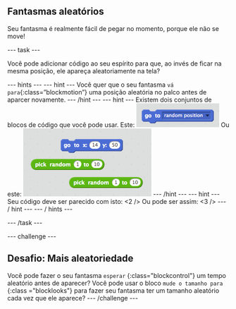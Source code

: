 ## Fantasmas aleatórios

Seu fantasma é realmente fácil de pegar no momento, porque ele não se move!

\--- task \---

Você pode adicionar código ao seu espírito para que, ao invés de ficar na mesma posição, ele apareça aleatoriamente na tela?

\--- hints \--- \--- hint \--- Você quer que o seu fantasma `vá para`{:class=”blockmotion”} uma posição aleatória no palco antes de aparcer novamente. \--- /hint \--- \--- hint \--- Existem dois conjuntos de blocos de código que você pode usar. Este: ![screenshot](images/ghost-random-blocks-1.png) Ou este: ![screenshot](images/ghost-random-blocks-2.png) \--- /hint \--- \--- hint \--- Seu código deve ser parecido com isto: <2 /> Ou pode ser assim: <3 /> \--- / hint \--- \--- / hints \---

\--- /task \---

\--- challenge \---

## Desafio: Mais aleatoriedade

Você pode fazer o seu fantasma `esperar` {:class="blockcontrol"} um tempo aleatório antes de aparecer? Você pode usar o bloco `mude o tamanho para` {:class ="blocklooks"} para fazer seu fantasma ter um tamanho aleatório cada vez que ele aparece? \--- /challenge \---